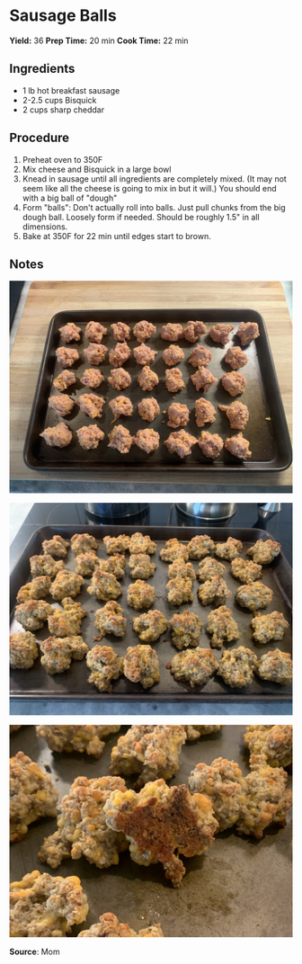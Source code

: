 # Sausage Balls
**Yield:** 36
**Prep Time:** 20 min
**Cook Time:** 22 min

## Ingredients
- 1 lb hot breakfast sausage
- 2-2.5 cups Bisquick
- 2 cups sharp cheddar

## Procedure
1. Preheat oven to 350F
2. Mix cheese and Bisquick in a large bowl
3. Knead in sausage until all ingredients are completely mixed.  (It may not seem like all the cheese is going to mix in but it will.) You should end with a big ball of "dough"
4. Form "balls": Don't actually roll into balls.  Just pull chunks from the big dough ball.  Loosely form if needed. Should be roughly 1.5" in all dimensions.
5. Bake at 350F for 22 min until edges start to brown.

## Notes
![image](.attachments/327ed7e099b5d4692cd4ccc186be9f18b33ef13c.jpeg) 

![image](.attachments/dade792103c54aff6b1cb03f2ba5fd49fc6a4b95.jpeg) 

![image](.attachments/1685f8931baf1248df8ba0c374c989eefc36ff0e.jpeg) 

**Source**: Mom